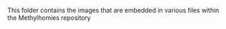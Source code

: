 This folder contains the images that are embedded in various files within the Methylhomies repository
